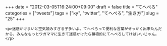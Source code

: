 +++
date = "2012-03-05T16:24:00+09:00"
draft = false
title = "てへぺろ"
categories = ["tweets"]
tags = ["ky", "twitter", "てへぺろ", "生き方"]
slug = "25"
+++


    <p>迷惑かけまいと空気読みすぎる子多いよ。てへぺろって便利な言葉がせっかく出来たんだから、みんなもっとワガママに生きて迷惑かけたら積極的にてへぺろしてけばいいじゃん。</p>
  
